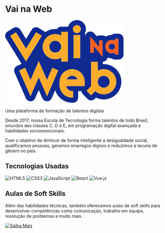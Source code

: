 # Vai na Web

![Vai na Web Logo](./logo-vnw.svg)

Uma plataforma de formação de talentos digitais

Desde 2017, nossa Escola de Tecnologia forma talentos de todo Brasil, oriundos das classes C, D e E, em programação digital avançada e habilidades socioemocionais.

Com o objetivo de diminuir de forma inteligente a desigualdade social, qualificamos pessoas, geramos empregos dignos e reduzimos a lacuna de gênero no país.

## Tecnologias Usadas

![HTML5](https://img.icons8.com/color/48/000000/html-5.png)
![CSS3](https://img.icons8.com/color/48/000000/css3.png)
![JavaScript](https://img.icons8.com/color/48/000000/javascript.png)
![React](https://img.icons8.com/color/48/000000/react-native.png)
![Vue.js](https://img.icons8.com/color/48/000000/vue-js.png)

## Aulas de Soft Skills

Além das habilidades técnicas, também oferecemos aulas de soft skills para desenvolver competências como comunicação, trabalho em equipe, resolução de problemas e muito mais.

[![Saiba Mais](https://img.shields.io/badge/Saiba_Mais-FFD700?style=for-the-badge&logo=web&logoColor=000000)](https://vainaweb.com.br/)
